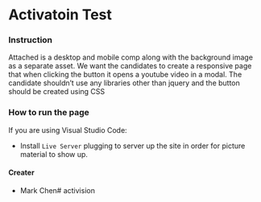 # Activatoin Test

### Instruction

Attached is a desktop and mobile comp along with the background image as a separate asset. We want the candidates to create a responsive page that when clicking the button it opens a youtube video in a modal. The candidate shouldn’t use any libraries other than jquery and the button should be created using CSS


### How to run the page

If you are using Visual Studio Code:
* Install `Live Server` plugging to server up the site in order for picture material to show up.


#### Creater

* Mark Chen# activision
